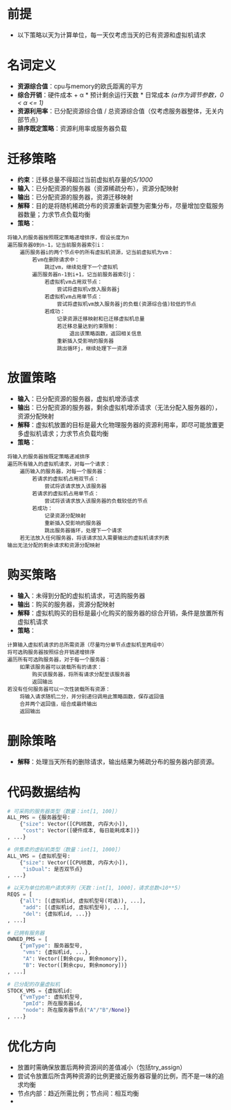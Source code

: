 # 前提
+ 以下策略以天为计算单位，每一天仅考虑当天的已有资源和虚拟机请求

# 名词定义
+ **资源综合值**：cpu与memory的欧氏距离的平方
+ **综合开销**：硬件成本 + α * 预计剩余运行天数 * 日常成本 *(α作为调节参数，0 < α <= 1)*
+ **资源利用率**：已分配资源综合值 / 总资源综合值（仅考虑服务器整体，无关内部节点）
+ **排序既定策略**：资源利用率或服务器负载

# 迁移策略
+ **约束**：迁移总量不得超过当前虚拟机存量的*5/1000*
+ **输入**：已分配资源的服务器（资源稀疏分布），资源分配映射
+ **输出**：已分配资源的服务器，资源迁移映射
+ **解释**：目的是将随机稀疏分布的资源重新调整为密集分布，尽量增加空载服务器数量；力求节点负载均衡
+ **策略**：
```
将输入的服务器按照既定策略递增排序，假设长度为n
遍历服务器0到n-1，记当前服务器索引i：
    遍历服务器i的两个节点中的所有虚拟机资源，记当前虚拟机为vm：
        若vm在删除请求中：
            跳过vm，继续处理下一个虚拟机
        遍历服务器n-1到i+1，记当前服务器索引j：
            若虚拟机vm占用双节点：
                尝试将虚拟机v放入服务器j
            若虚拟机vm占用单节点：
                尝试将虚拟机vm放入服务器j的负载(资源综合值)较低的节点
            若成功：
                记录资源迁移映射和已迁移虚拟机总量
                若迁移总量达到约束限制：
                    退出该策略函数，返回相关信息
                重新插入受影响的服务器
                跳出循环j，继续处理下一资源
```

# 放置策略
+ **输入**：已分配资源的服务器，虚拟机增添请求
+ **输出**：已分配资源的服务器，剩余虚拟机增添请求（无法分配入服务器的），资源分配映射
+ **解释**：虚拟机放置的目标是最大化物理服务器的资源利用率，即尽可能放置更多虚拟机请求；力求节点负载均衡
+ **策略**：
```
将输入的服务器按既定策略递减排序
遍历所有输入的虚拟机请求，对每一个请求：
    遍历输入的服务器，对每一个服务器：
        若请求的虚拟机占用双节点：
            尝试将该请求放入该服务器
        若请求的虚拟机占用单节点：
            尝试将该请求放入该服务器的负载较低的节点
        若成功：
            记录资源分配映射
            重新插入受影响的服务器
            跳出服务器循环，处理下一个请求
    若无法放入任何服务器，将该请求加入需要输出的虚拟机请求列表
输出无法分配的剩余请求和资源分配映射
```

# 购买策略
+ **输入**：未得到分配的虚拟机请求，可选购服务器
+ **输出**：购买的服务器，资源分配映射
+ **解释**：虚拟机购买的目标是最小化购买的服务器的综合开销，条件是放置所有虚拟机请求
+ **策略**：
```
计算输入虚拟机请求的总所需资源（尽量均分单节点虚拟机至两组中）
将可选购服务器按照综合开销递增排序
遍历所有可选购服务器，对于每一个服务器：
    如果该服务器可以装载所有的请求：
        购买该服务器，将所有请求分配至该服务器
        返回输出
若没有任何服务器可以一次性装载所有资源：
    将输入请求随机二分，并分别递归调用此策略函数，保存返回值
    合并两个返回值，组合成最终输出
    返回输出
```

# 删除策略
+ **解释**：处理当天所有的删除请求，输出结果为稀疏分布的服务器内部资源。

# 代码数据结构
```Python
# 可采购的服务器类型（数量：int[1, 100]）
ALL_PMS = {服务器型号:
    {"size": Vector([CPU核数, 内存大小]),
     "cost": Vector([硬件成本, 每日能耗成本])}
, ...}

# 供售卖的虚拟机类型（数量：int[1, 1000]）
ALL_VMS = {虚拟机型号:
    {"size": Vector([CPU核数, 内存大小]),
     "isDual": 是否双节点}
, ...}

# 以天为单位的用户请求序列（天数：int[1, 1000]，请求总数<10**5）
REQS = [
    {"all": [(虚拟机id, 虚拟机型号(可选)), ...],
     "add": [(虚拟机id, 虚拟机型号), ...],
     "del": {虚拟机id, ...}}
, ...]

# 已拥有服务器
OWNED_PMS = [
    {"pmType": 服务器型号,
     "vms": {虚拟机id, ...},
     "A": Vector([剩余cpu, 剩余momory]),
     "B": Vector([剩余cpu, 剩余momory])}
, ...]

# 已分配的存量虚拟机
STOCK_VMS = {虚拟机id:
    {"vmType": 虚拟机型号,
     "pmId": 所在服务器id,
     "node": 所在服务器节点("A"/"B"/None)}
, ...}

```

# 优化方向
+ 放置时需确保放置后两种资源间的差值减小（包括try_assign）
+ 尝试令放置后所含两种资源的比例更接近服务器容量的比例，而不是一味的追求均衡
+ 节点内部：趋近所需比例；节点间：相互均衡
+ 